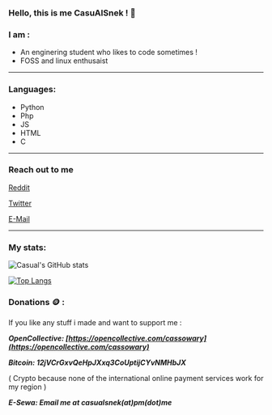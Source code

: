 ### Hello, this is me CasuAlSnek ! 🐍

### I am :
- An enginering student who likes to code sometimes !
- FOSS and linux enthusaist

---

### Languages:
- Python
- Php
- JS
- HTML
- C

---

### Reach out to me
[Reddit](https://reddit.com/u/casualsnek)

[Twitter](https://twitter.com/casualsnek_)

[E-Mail](mailto://casualsnek@pm.me)

---

### My stats:
![Casual's GitHub stats](https://github-readme-stats.vercel.app/api?username=casualsnek&count_private=true&theme=dracula)

[![Top Langs](https://github-readme-stats.vercel.app/api/top-langs/?username=casualsnek&count_private=true&layout=compact)](https://github.com/anuraghazra/github-readme-stats)

### Donations 🪙 :
If  you like any stuff i made and want to support me :

***OpenCollective: [https://opencollective.com/cassowary](https://opencollective.com/cassowary)***

***Bitcoin: 12jVCrGxvQeHpJXxq3CoUptijCYvNMHbJX***

( Crypto because none of the international online payment services work for my region )


***E-Sewa: Email me at casualsnek(at)pm(dot)me***
